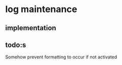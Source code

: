 # log maintenance

## implementation

## todo:s

Somehow prevent formatting to occur if not activated 
